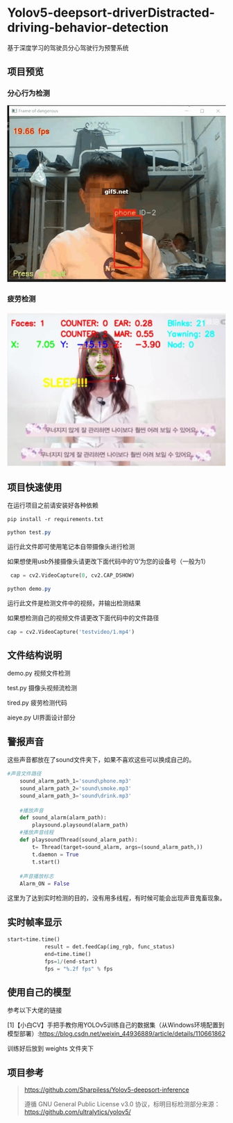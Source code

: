# Yolov5-deepsort-driverDistracted-driving-behavior-detection
基于深度学习的驾驶员分心驾驶行为预警系统

## 项目预览

### 分心行为检测
![分心预警](images/gif.gif?raw=true"分心预警")


### 疲劳检测
![疲劳预警](images/SharedScreenshot.jpg?raw=true"疲劳预警")

## 项目快速使用

在运行项目之前请安装好各种依赖

```shell
pip install -r requirements.txt
```



```powershell
python test.py
```

运行此文件即可使用笔记本自带摄像头进行检测

如果想使用usb外接摄像头请更改下面代码中的‘0’为您的设备号（一般为1）

```python
 cap = cv2.VideoCapture(0, cv2.CAP_DSHOW)
```

```powershell
python demo.py
```

运行此文件是检测文件中的视频，并输出检测结果

如果想检测自己的视频文件请更改下面代码中的文件路径

```python
cap = cv2.VideoCapture('testvideo/1.mp4')
```



## 文件结构说明

demo.py  视频文件检测

test.py      摄像头视频流检测

tired.py     疲劳检测代码

aieye.py    UI界面设计部分

## 警报声音

这些声音都放在了sound文件夹下，如果不喜欢这些可以换成自己的。

```python
#声音文件路径
    sound_alarm_path_1='sound\phone.mp3'
    sound_alarm_path_2='sound\smoke.mp3'
    sound_alarm_path_3='sound\drink.mp3'

    #播放声音
    def sound_alarm(alarm_path):
        playsound.playsound(alarm_path)
    #播放声音线程
    def playsoundThread(sound_alarm_path):
        t= Thread(target=sound_alarm, args=(sound_alarm_path,))
        t.daemon = True
        t.start()

    #声音播放标志
    Alarm_ON = False
```

这里为了达到实时检测的目的，没有用多线程，有时候可能会出现声音鬼畜现象。

## 实时帧率显示

```python
start=time.time()
            result = det.feedCap(img_rgb, func_status)
            end=time.time()
            fps=1/(end-start)
            fps = "%.2f fps" % fps
```



## 使用自己的模型

参考以下大佬的链接

[1]【小白CV】手把手教你用YOLOv5训练自己的数据集（从Windows环境配置到模型部署）:https://blog.csdn.net/weixin_44936889/article/details/110661862

训练好后放到 weights 文件夹下

## 项目参考

>https://github.com/Sharpiless/Yolov5-deepsort-inference
>
>遵循 GNU General Public License v3.0 协议，标明目标检测部分来源：<https://github.com/ultralytics/yolov5/>







